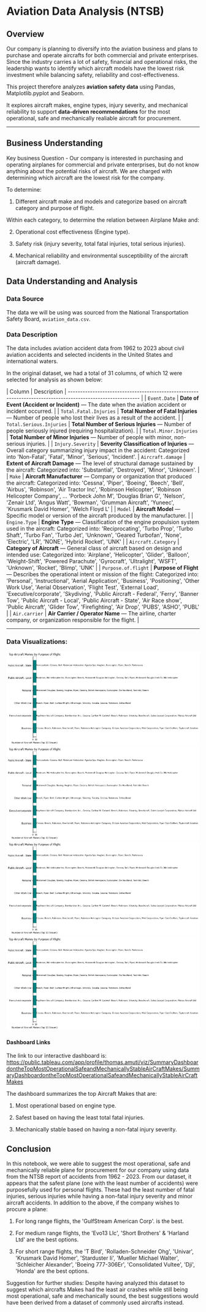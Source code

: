 # Aviation Data Analysis (NTSB)

## Overview
Our company is planning to diversify into the aviation business and plans to purchase and operate aircrafts for both commercial and private enterprises. Since the industry carries a lot of safety, financial and operational risks, the leadership wants to identify which aircraft models have the lowest risk investment while balancing safety, reliability and cost-effectiveness. 

This project therefore analyzes **aviation safety data** using Pandas, Matplotlib.pyplot and Seaborn.

It explores aircraft makes, engine types, injury severity, and mechanical reliability to support **data-driven recommendations** for the most operational, safe and mechanically realiable aircraft for procurement.

---

## Business Understanding

Key business Question - Our company is interested in purchasing and operating airplanes for commercial and private enterprises, but do not know anything about the potential risks of aircraft. We are charged with determining which aircraft are the lowest risk for the company.

To determine:

1. Different aircraft make and models and categorize based on aircraft category and purpose of flight.

Within each category, to determine the relation between Airplane Make and:

2.  Operational cost effectiveness (Engine type).

3. Safety risk (injury severity, total fatal injuries, total serious injuries). 

4. Mechanical reliability and environmental susceptibility of the aircraft (aircraft damage).


## Data Understanding and Analysis

### Data Source
The data we will be using was sourced from the National Transportation Safety Board, `aviation_data.csv`.

### Data Description
The data includes aviation accident data from 1962 to 2023 about civil aviation accidents and selected incidents in the United States and international waters.

In the original dataset, we had a total of 31 columns, of which 12 were selected for analysis as shown below:

| Column | Description |
----------------------------------------------------------------------------------------------------------- |
| `Event.Date`             | **Date of Event (Accident or Incident)** — The date when the aviation accident or incident occurred.        |
| `Total.Fatal.Injuries`   | **Total Number of Fatal Injuries** — Number of people who lost their lives as a result of the accident.     |
| `Total.Serious.Injuries` | **Total Number of Serious Injuries** — Number of people seriously injured (requiring hospitalization).      |
| `Total.Minor.Injuries`   | **Total Number of Minor Injuries** — Number of people with minor, non-serious injuries.                     |
| `Injury.Severity`        | **Severity Classification of Injuries** — Overall category summarizing injury impact in the accident: Categorized into 'Non-Fatal', 'Fatal', 'Minor', 'Serious', 'Incident'.
| `Aircraft.damage`        | **Extent of Aircraft Damage** — The level of structural damage sustained by the aircraft: Categorized into: 'Substantial', 'Destroyed', 'Minor', 'Unknown'.                 |
| `Make`                   | **Aircraft Manufacturer** — Company or organization that produced the aircraft: Categorized into: 'Cessna', 'Piper', 'Boeing', 'Beech', 'Bell', 'Airbus', 'Robinson',
       'Air Tractor Inc', 'Robinson Helicopter', 'Robinson Helicopter Company',
       ...
       'Porbeck John M', 'Douglas Brian G', 'Nelson', 'Zenair Ltd',
       'Angus Watt', 'Bowman', 'Grumman Aircraft', 'Yuneec',
       'Krusmark David Homer', 'Welch Floyd L'                           |
| `Model`                  | **Aircraft Model** — Specific model or version of the aircraft produced by the manufacturer.                |
| `Engine.Type`            | **Engine Type** — Classification of the engine propulsion system used in the aircraft: Categorized into: 'Reciprocating', 'Turbo Prop', 'Turbo Shaft', 'Turbo Fan', 'Turbo Jet',
       'Unknown', 'Geared Turbofan', 'None', 'Electric', 'LR', 'NONE',
       'Hybrid Rocket', 'UNK'                     |
| `Aircraft.Category`      | **Category of Aircraft** — General class of aircraft based on design and intended use: Categorized into: 'Airplane', 'Helicopter', 'Glider', 'Balloon', 'Weight-Shift',
       'Powered Parachute', 'Gyrocraft', 'Ultralight', 'WSFT', 'Unknown',
       'Rocket', 'Blimp', 'UNK'                      |
| `Purpose.of.flight`      | **Purpose of Flight** — Describes the operational intent or mission of the flight: Categorized into: 'Personal', 'Instructional', 'Aerial Application', 'Business',
       'Positioning', 'Other Work Use', 'Aerial Observation', 'Flight Test',
       'External Load', 'Executive/corporate', 'Skydiving',
       'Public Aircraft - Federal', 'Ferry', 'Banner Tow',
       'Public Aircraft - Local', 'Public Aircraft - State', 'Air Race show',
       'Public Aircraft', 'Glider Tow', 'Firefighting', 'Air Drop', 'PUBS',
       'ASHO', 'PUBL'                          |
| `Air.carrier`            | **Air Carrier / Operator Name** — The airline, charter company, or organization responsible for the flight. |

---

### Data Visualizations:
![alt text](image.png)
![alt text](image.png)
![alt text](image.png)
![alt text](image.png)

#### Dashboard Links
The link to our interactive dashboard is: https://public.tableau.com/app/profile/thomas.amuti/viz/SummaryDashboardontheTopMostOperationalSafeandMechanicallyStableAirCraftMakes/SummaryDashboardontheTopMostOperationalSafeandMechanicallyStableAirCraftMakes

The dashboard summarizes the top Aircraft Makes that are:

1. Most operational based on engine type.

2. Safest based on having the least total fatal injuries.

3. Mechanically stable based on having a non-fatal injury severity.

## Conclusion
In this notebook, we were able to suggest the most operational, safe and mechanically reliable plane for procurement for our company using data from the NTSB report of accidents from 1962 - 2023. From our dataset, it appears that the safest plane (one with the least number of accidents) were purposefully used for personal flights. These had the least number of fatal injuries, serious injuries while having a non-fatal injury severity and minor aircraft accidents. In addition to the above, if the company wishes to procure a plane:

1. For long range flights, the 'GulfStream American Corp'. is the best.

2. For medium range flights, the 'Evo13 Llc', 'Short Brothers' & 'Harland Ltd' are the best options.

3. For short range flights, the 'T Bird', 'Rolladen-Schneider Ohg', 'Univar', 'Krusmark David Homer', 'Starduster Ii', 'Mueller Michael Walter', 'Schleicher Alexander', 'Boeing 777-306Er', 'Consolidated Vultee', 'Dji', 'Honda' are the best options.

Suggestion for further studies: Despite having analyzed this dataset to suggest which aircrafts Makes had the least air crashes while still being most operational, safe and mechanically sound, the best suggestions would have been derived from a dataset of commonly used aircrafts instead.
